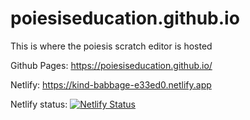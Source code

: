 # poiesiseducation.github.io

This is where the poiesis scratch editor is hosted

Github Pages: https://poiesiseducation.github.io/

Netlify: https://kind-babbage-e33ed0.netlify.app

Netlify status: [![Netlify Status](https://api.netlify.com/api/v1/badges/7ec41deb-844b-40ad-8e5c-eb8ce11d1f1f/deploy-status)](https://app.netlify.com/sites/kind-babbage-e33ed0/deploys)

